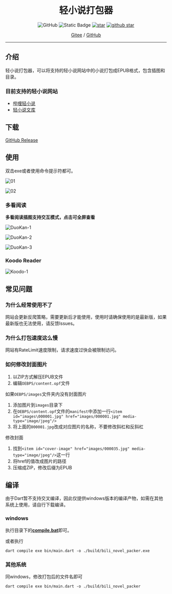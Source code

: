 <h1 align="center">轻小说打包器</h1>

<p align="center">
    <img alt="GitHub" src="https://img.shields.io/github/license/Montaro2017/bili_novel_packer">
    <img alt="Static Badge" src="https://img.shields.io/badge/language-Dart-britness">
    <a href='https://gitee.com/Montaro2017/bili_novel_packer/'><img src='https://gitee.com/Montaro2017/bili_novel_packer/badge/star.svg?theme=dark' alt='star'></img></a>
    <a target="_blank" href='https://github.com/Montaro2017/bili_novel_packer'>
		<img src="https://img.shields.io/github/stars/Montaro2017/bili_novel_packer?logo=GitHub" alt="github star"/>
	</a>
</p>

<p align="center">
    <a href="https://gitee.com/Montaro2017/bili_novel_packer">Gitee</a> / <a href="https://github.com/Montaro2017/bili_novel_packer">GitHub</a>
</p>

<hr/>

## 介绍

轻小说打包器，可以将支持的轻小说网站中的小说打包成EPUB格式，包含插图和目录。

### 目前支持的轻小说网站
 - [哔哩轻小说](https://www.linovelib.com)
 - [轻小说文库](https://www.wenku8.net/login.php)

## 下载

[GitHub Release](https://github.com/Montaro2017/bili_novel_packer/releases)

## 使用
双击exe或者使用命令提示符都可。

![01](./images/img.png)

![02](./images/img_1.png)


### 多看阅读

**多看阅读插图支持交互模式，点击可全屏查看**

![DuoKan-1](./images/duokan-1.jpg)

![DuoKan-2](./images/duokan-2.jpg)

![DuoKan-3](./images/duokan-3.jpg)

### Koodo Reader

![Koodo-1](./images/koodo-1.png)

## 常见问题

### 为什么经常使用不了

网站会更新反爬策略，需要更新后才能使用，使用时请确保使用的是最新版，如果最新版也无法使用，请反馈Issues。

### 为什么打包速度这么慢

网站有RateLimit速度限制，请求速度过快会被限制访问。

### 如何修改封面图片

1. 以ZIP方式解压EPUB文件
2. 编辑`OEBPS/content.opf`文件

如果`OEBPS/images`文件夹内没有封面图片

1. 添加图片到`images`目录下
2. 在`OEBPS/content.opf`文件的`manifest`中添加一行`<item id="images\000001.jpg" href="images/000001.jpg" media-type="image/jpeg"/>`
3. 将上面的`000001.jpg`改成对应图片的名称，不要修改斜杠和反斜杠

修改封面

1. 找到`<item id="cover-image" href="images/000035.jpg" media-type="image/jpeg"/>`这一行
2. 将href的值改成图片的路径
3. 压缩成ZIP，修改后缀为EPUB

## 编译

由于Dart暂不支持交叉编译，因此仅提供windows版本的编译产物，如需在其他系统上使用，请自行下载编译。

### windows
执行目录下的[**compile.bat**](./compile.bat)即可。

或者执行
```
dart compile exe bin/main.dart -o ./build/bili_novel_packer.exe
```

### 其他系统
同windows，修改打包后的文件名即可
```
dart compile exe bin/main.dart -o ./build/bili_novel_packer
```